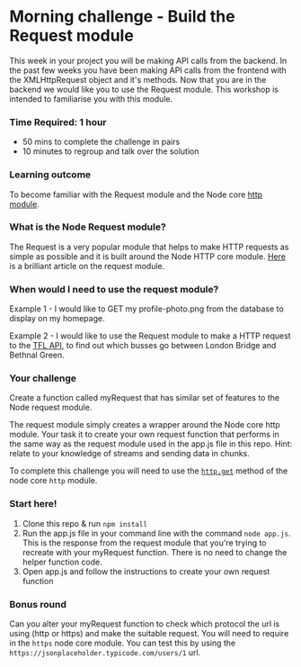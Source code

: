# Morning challenge - Build the Request module
This week in your project you will be making API calls from the backend. In the past few weeks you have been making API calls from the frontend with the XMLHttpRequest object and it's methods. Now that you are in the backend we would like you to use the Request module. This workshop is intended to familiarise you with this module.

### Time Required: 1 hour
  - 50 mins to complete the challenge in pairs
  - 10 minutes to regroup and talk over the solution

### Learning outcome
To become familiar with the Request module and the Node core [http module](https://nodejs.org/api/http.html).

### What is the Node Request module?
The Request is a very popular module that helps to make HTTP requests as simple as possible and it is built around the Node HTTP core module. [Here](http://stackabuse.com/the-node-js-request-module/) is a brilliant article on the request module.

### When would I need to use the request module?
Example 1 - I would like to GET my profile-photo.png from the database to display on my homepage.

Example 2 - I would like to use the Request module to make a HTTP request to the [TFL API](https://api.tfl.gov.uk/), to find out which busses go between London Bridge and Bethnal Green.

### Your challenge
Create a function called myRequest that has similar set of features to the Node request module.

The request module simply creates a wrapper around the Node core http module. Your task it to create your own request function that performs in the same way as the request module used in the app.js file in this repo. Hint: relate to your knowledge of streams and sending data in chunks.

To complete this challenge you will need to use the [`http.get`](https://nodejs.org/api/http.html#http_http_get_options_callback) method of the node core `http` module.

### Start here!
1) Clone this repo & run `npm install`
2) Run the app.js file in your command line with the command `node app.js`. This is the response from the request module that you're trying to recreate with your myRequest function. There is no need to change the helper function code.
3) Open app.js and follow the instructions to create your own request function

### Bonus round
Can you alter your myRequest function to check which protocol the url is using (http or https) and make the suitable request. You will need to require in the `https` node core module. You can test this by using the `https://jsonplaceholder.typicode.com/users/1` url.
